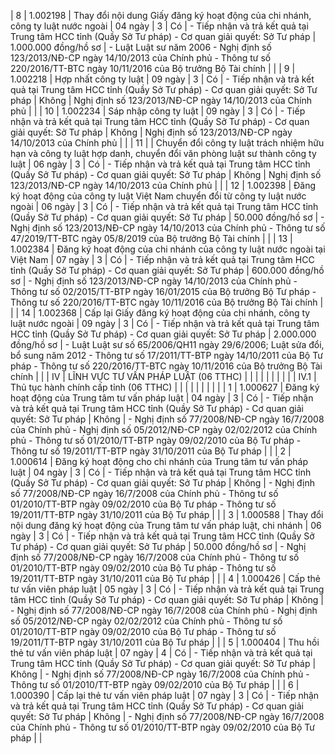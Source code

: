 | 8 | 1.002198 | Thay đổi nội dung Giấy đăng ký hoạt động của chi nhánh, công ty luật nước ngoài | 04 ngày | 3 | Có | - Tiếp nhận và trả kết quả tại Trung tâm HCC tỉnh (Quầy Sở Tư pháp) - Cơ quan giải quyết: Sở Tư pháp | 1.000.000 đồng/hồ sơ | - Luật Luật sư năm 2006 - Nghị định số 123/2013/NĐ-CP ngày 14/10/2013 của Chính phủ - Thông tư số 220/2016/TT-BTC ngày 10/11/2016 của Bộ trưởng Bộ Tài chính |  |
| 9 | 1.002218 | Hợp nhất công ty luật | 09 ngày | 3 | Có | - Tiếp nhận và trả kết quả tại Trung tâm HCC tỉnh (Quầy Sở Tư pháp) - Cơ quan giải quyết: Sở Tư pháp | Không | Nghị định số 123/2013/NĐ-CP ngày 14/10/2013 của Chính phủ |  |
| 10 | 1.002234 | Sáp nhập công ty luật | 09 ngày | 3 | Có | - Tiếp nhận và trả kết quả tại Trung tâm HCC tỉnh (Quầy Sở Tư pháp) - Cơ quan giải quyết: Sở Tư pháp | Không | Nghị định số 123/2013/NĐ-CP ngày 14/10/2013 của Chính phủ |  |
| 11 |  | Chuyển đổi công ty luật trách nhiệm hữu hạn và công ty luật hợp danh, chuyển đổi văn phòng luật sư thành công ty luật | 06 ngày | 3 | Có | - Tiếp nhận và trả kết quả tại Trung tâm HCC tỉnh (Quầy Sở Tư pháp) - Cơ quan giải quyết: Sở Tư pháp | Không | Nghị định số 123/2013/NĐ-CP ngày 14/10/2013 của Chính phủ |  |
| 12 | 1.002398 | Đăng ký hoạt động của công ty luật Việt Nam chuyển đổi từ công ty luật nước ngoài | 06 ngày | 3 | Có | - Tiếp nhận và trả kết quả tại Trung tâm HCC tỉnh (Quầy Sở Tư pháp) - Cơ quan giải quyết: Sở Tư pháp | 50.000 đồng/hồ sơ | - Nghị định số 123/2013/NĐ-CP ngày 14/10/2013 của Chính phủ - Thông tư số 47/2019/TT-BTC ngày 05/8/2019 của Bộ trưởng Bộ Tài chính |  |
| 13 | 1.002384 | Đăng ký hoạt động của chi nhánh của công ty luật nước ngoài tại Việt Nam | 07 ngày | 3 | Có | - Tiếp nhận và trả kết quả tại Trung tâm HCC tỉnh (Quầy Sở Tư pháp) - Cơ quan giải quyết: Sở Tư pháp | 600.000 đồng/hồ sơ | - Nghị định số 123/2013/NĐ-CP ngày 14/10/2013 của Chính phủ - Thông tư số 02/2015/TT-BTP ngày 16/01/2015 của Bộ trưởng Bộ Tư pháp - Thông tư số 220/2016/TT-BTC ngày 10/11/2016 của Bộ trưởng Bộ Tài chính |  |
| 14 | 1.002368 | Cấp lại Giấy đăng ký hoạt động của chi nhánh, công ty luật nước ngoài | 09 ngày | 3 | Có | - Tiếp nhận và trả kết quả tại Trung tâm HCC tỉnh (Quầy Sở Tư pháp) - Cơ quan giải quyết: Sở Tư pháp | 2.000.000 đồng/hồ sơ | - Luật Luật sư số 65/2006/QH11 ngày 29/6/2006; Luật sửa đổi, bổ sung năm 2012 - Thông tư số 17/2011/TT-BTP ngày 14/10/2011 của Bộ Tư pháp - Thông tư số 220/2016/TT-BTC ngày 10/11/2016 của Bộ trưởng Bộ Tài chính |  |
| IV | LĨNH VỰC TƯ VẤN PHÁP LUẬT (06 TTHC) |  |  |  |  |  |  |  |  |
| IV.1 | Thủ tục hành chính cấp tỉnh (06 TTHC) |  |  |  |  |  |  |  |  |
| 1 | 1.000627 | Đăng ký hoạt động của Trung tâm tư vấn pháp luật | 04 ngày | 3 | Có | - Tiếp nhận và trả kết quả tại Trung tâm HCC tỉnh (Quầy Sở Tư pháp) - Cơ quan giải quyết: Sở Tư pháp | Không | - Nghị định số 77/2008/NĐ-CP ngày 16/7/2008 của Chính phủ - Nghị định số 05/2012/NĐ-CP ngày 02/02/2012 của Chính phủ - Thông tư số 01/2010/TT-BTP ngày 09/02/2010 của Bộ Tư pháp - Thông tư số 19/2011/TT-BTP ngày 31/10/2011 của Bộ Tư pháp |  |
| 2 | 1.000614 | Đăng ký hoạt động cho chi nhánh của Trung tâm tư vấn pháp luật | 04 ngày | 3 | Có | - Tiếp nhận và trả kết quả tại Trung tâm HCC tỉnh (Quầy Sở Tư pháp) - Cơ quan giải quyết: Sở Tư pháp | Không | - Nghị định số 77/2008/NĐ-CP ngày 16/7/2008 của Chính phủ - Thông tư số 01/2010/TT-BTP ngày 09/02/2010 của Bộ Tư pháp - Thông tư số 19/2011/TT-BTP ngày 31/10/2011 của Bộ Tư pháp |  |
| 3 | 1.000588 | Thay đổi nội dung đăng ký hoạt động của Trung tâm tư vấn pháp luật, chi nhánh | 06 ngày | 3 | Có | - Tiếp nhận và trả kết quả tại Trung tâm HCC tỉnh (Quầy Sở Tư pháp) - Cơ quan giải quyết: Sở Tư pháp | 50.000 đồng/hồ sơ | - Nghị định số 77/2008/NĐ-CP ngày 16/7/2008 của Chính phủ - Thông tư số 01/2010/TT-BTP ngày 09/02/2010 của Bộ Tư pháp - Thông tư số 19/2011/TT-BTP ngày 31/10/2011 của Bộ Tư pháp |  |
| 4 | 1.000426 | Cấp thẻ tư vấn viên pháp luật | 05 ngày | 3 | Có | - Tiếp nhận và trả kết quả tại Trung tâm HCC tỉnh (Quầy Sở Tư pháp) - Cơ quan giải quyết: Sở Tư pháp | Không | - Nghị định số 77/2008/NĐ-CP ngày 16/7/2008 của Chính phủ - Nghị định số 05/2012/NĐ-CP ngày 02/02/2012 của Chính phủ - Thông tư số 01/2010/TT-BTP ngày 09/02/2010 của Bộ Tư pháp - Thông tư số 19/2011/TT-BTP ngày 31/10/2011 của Bộ Tư pháp |  |
| 5 | 1.000404 | Thu hồi thẻ tư vấn viên pháp luật | 07 ngày | 4 | Có | - Tiếp nhận và trả kết quả tại Trung tâm HCC tỉnh (Quầy Sở Tư pháp) - Cơ quan giải quyết: Sở Tư pháp | Không | - Nghị định số 77/2008/NĐ-CP ngày 16/7/2008 của Chính phủ - Thông tư số 01/2010/TT-BTP ngày 09/02/2010 của Bộ Tư pháp |  |
| 6 | 1.000390 | Cấp lại thẻ tư vấn viên pháp luật | 07 ngày | 3 | Có | - Tiếp nhận và trả kết quả tại Trung tâm HCC tỉnh (Quầy Sở Tư pháp) - Cơ quan giải quyết: Sở Tư pháp | Không | - Nghị định số 77/2008/NĐ-CP ngày 16/7/2008 của Chính phủ - Thông tư số 01/2010/TT-BTP ngày 09/02/2010 của Bộ Tư pháp |  |